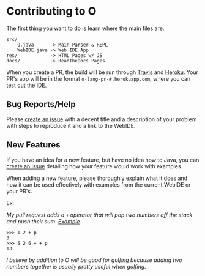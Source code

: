 # Contributing to O

The first thing you want to do is learn where the main files are.
```
src/
    O.java      -> Main Parser & REPL
    WebIDE.java -> Web IDE App
res/            -> HTML Pages w/ JS
docs/           -> ReadTheDocs Pages
```

When you create a PR, the build will be run through [Travis](https://travis-ci.org/phase/o) and [Heroku](http://o-lang.herokuapp.com/). Your PR's app will be in the format `o-lang-pr-#.herokuapp.com`, where you can test out the IDE.

## Bug Reports/Help
Please [create an issue](https://github.com/phase/o/issues/new) with a decent title and a description of your problem with steps to reproduce it and a link to the WebIDE.

## New Features
If you have an idea for a new feature, but have no idea how to Java, you can [create an issue](https://github.com/phase/o/issues/new) detailing how your feature would work with examples.

When adding a new feature, please thoroughly explain what it does and how it can be used effectively with examples from the current WebIDE or your PR's.

Ex:

_My pull request adds a `+` operator that will pop two numbers off the stack and push their sum. [Example](http://o-lang.herokuapp.com/link/code=12%2Bp&input=)_

```
>>> 1 2 + p
3
>>> 5 2 6 + + p
13
```

_I believe by addition to O will be good for golfing because adding two numbers together is usually pretty useful when golfing._
